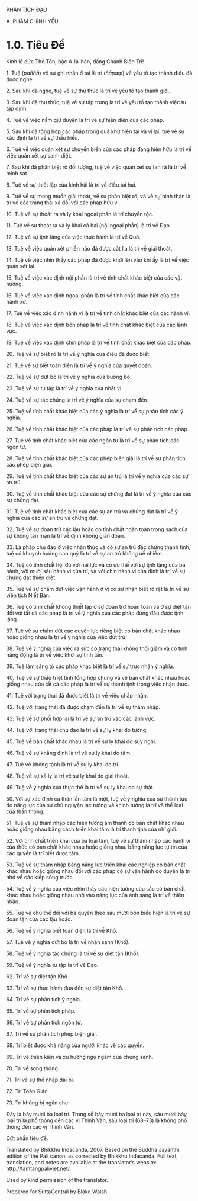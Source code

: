 PHÂN TÍCH ĐẠO

A. PHẨM CHÍNH YẾU

# 1.0. Tiêu Đề

Kính lễ đức Thế Tôn, bậc A-la-hán, đấng Chánh Biến Tri!

1\. Tuệ (_paññā_) về sự ghi nhận ở tai là trí (_ñāṇaṃ_) về yếu tố tạo thành điều đã được nghe.

2\. Sau khi đã nghe, tuệ về sự thu thúc là trí về yếu tố tạo thành giới.

3\. Sau khi đã thu thúc, tuệ về sự tập trung là trí về yếu tố tạo thành việc tu tập định.

4\. Tuệ về việc nắm giữ duyên là trí về sự hiện diện của các pháp.

5\. Sau khi đã tổng hợp các pháp trong quá khứ hiện tại và vị lai, tuệ về sự xác định là trí về sự thấu hiểu.

6\. Tuệ về việc quán xét sự chuyển biến của các pháp đang hiện hữu là trí về việc quán xét sự sanh diệt.

7\. Sau khi đã phân biệt rõ đối tượng, tuệ về việc quán xét sự tan rã là trí về minh sát.

8\. Tuệ về sự thiết lập của kinh hãi là trí về điều tai hại.

9\. Tuệ về sự mong muốn giải thoát, về sự phân biệt rõ, và về sự bình thản là trí về các trạng thái xả đối với các pháp hữu vi.

10\. Tuệ về sự thoát ra và ly khai ngoại phần là trí chuyển tộc.

11\. Tuệ về sự thoát ra và ly khai cả hai (nội ngoại phần) là trí về Đạo.

12\. Tuệ về sự tịnh lặng của việc thực hành là trí về Quả.

13\. Tuệ về việc quán xét phiền não đã được cắt lìa là trí về giải thoát.

14\. Tuệ về việc nhìn thấy các pháp đã được khởi lên vào khi ấy là trí về việc quán xét lại.

15\. Tuệ về việc xác định nội phần là trí về tính chất khác biệt của các vật nương.

16\. Tuệ về việc xác định ngoại phần là trí về tính chất khác biệt của các hành xứ.

17\. Tuệ về việc xác định hành vi là trí về tính chất khác biệt của các hành vi.

18\. Tuệ về việc xác định bốn pháp là trí về tính chất khác biệt của các lãnh vực.

19\. Tuệ về việc xác định chín pháp là trí về tính chất khác biệt của các pháp.

20\. Tuệ về sự biết rõ là trí về ý nghĩa của điều đã được biết.

21\. Tuệ về sự biết toàn diện là trí về ý nghĩa của quyết đoán.

22\. Tuệ về sự dứt bỏ là trí về ý nghĩa của buông bỏ.

23\. Tuệ về sự tu tập là trí về ý nghĩa của nhất vị.

24\. Tuệ về sự tác chứng là trí về ý nghĩa của sự chạm đến.

25\. Tuệ về tính chất khác biệt của các ý nghĩa là trí về sự phân tích các ý nghĩa.

26\. Tuệ về tính chất khác biệt của các pháp là trí về sự phân tích các pháp.

27\. Tuệ về tính chất khác biệt của các ngôn từ là trí về sự phân tích các ngôn từ.

28\. Tuệ về tính chất khác biệt của các phép biện giải là trí về sự phân tích các phép biện giải.

29\. Tuệ về tính chất khác biệt của các sự an trú là trí về ý nghĩa của các sự an trú.

30\. Tuệ về tính chất khác biệt của các sự chứng đạt là trí về ý nghĩa của các sự chứng đạt.

31\. Tuệ về tính chất khác biệt của các sự an trú và chứng đạt là trí về ý nghĩa của các sự an trú và chứng đạt.

32\. Tuệ về sự đoạn trừ các lậu hoặc do tính chất hoàn toàn trong sạch của sự không tản mạn là trí về định không gián đoạn.

33\. Là pháp chủ đạo ở việc nhận thức và có sự an trú đắc chứng thanh tịnh, tuệ có khuynh hướng cao quý là trí về sự an trú không uế nhiễm.

34\. Tuệ có tính chất hội đủ với hai lực và có ưu thế với sự tịnh lặng của ba hành, với mười sáu hành vi của trí, và với chín hành vi của định là trí về sự chứng đạt thiền diệt.

35\. Tuệ về sự chấm dứt việc vận hành ở vị có sự nhận biết rõ rệt là trí về sự viên tịch Niết Bàn.

36\. Tuệ có tính chất không thiết lập ở sự đoạn trừ hoàn toàn và ở sự diệt tận đối với tất cả các pháp là trí về ý nghĩa của các pháp đứng đầu được tịnh lặng.

37\. Tuệ về sự chấm dứt các quyền lực riêng biệt có bản chất khác nhau hoặc giống nhau là trí về ý nghĩa của việc dứt trừ.

38\. Tuệ về ý nghĩa của việc ra sức có trạng thái không thối giảm và có tính năng động là trí về việc khởi sự tinh tấn.

39\. Tuệ làm sáng tỏ các pháp khác biệt là trí về sự trực nhận ý nghĩa.

40\. Tuệ về sự thấu triệt tính tổng hợp chung và về bản chất khác nhau hoặc giống nhau của tất cả các pháp là trí về sự thanh tịnh trong việc nhận thức.

41\. Tuệ với trạng thái đã được biết là trí về việc chấp nhận.

42\. Tuệ với trạng thái đã được chạm đến là trí về sự thâm nhập.

43\. Tuệ về sự phối hợp lại là trí về sự an trú vào các lãnh vực.

44\. Tuệ với trạng thái chủ đạo là trí về sự ly khai do tưởng.

45\. Tuệ về bản chất khác nhau là trí về sự ly khai do suy nghĩ.

46\. Tuệ về sự khẳng định là trí về sự ly khai do tâm.

47\. Tuệ về không tánh là trí về sự ly khai do trí.

48\. Tuệ về sự xả ly là trí về sự ly khai do giải thoát.

49\. Tuệ về ý nghĩa của thực thể là trí về sự ly khai do sự thật.

50\. Với sự xác định cả thân lẫn tâm là một, tuệ về ý nghĩa của sự thành tựu do năng lực của sự chú nguyện lạc tưởng và khinh tưởng là trí về thể loại của thần thông.

51\. Tuệ về sự thâm nhập các hiện tướng âm thanh có bản chất khác nhau hoặc giống nhau bằng cách triển khai tầm là trí thanh tịnh của nhĩ giới.

52\. Với tính chất triển khai của ba loại tâm, tuệ về sự thâm nhập các hành vi của thức có bản chất khác nhau hoặc giống nhau bằng năng lực tự tin của các quyền là trí biết được tâm.

53\. Tuệ về sự thâm nhập bằng năng lực triển khai các nghiệp có bản chất khác nhau hoặc giống nhau đối với các pháp có sự vận hành do duyên là trí nhớ về các kiếp sống trước.

54\. Tuệ về ý nghĩa của việc nhìn thấy các hiện tướng của sắc có bản chất khác nhau hoặc giống nhau nhờ vào năng lực của ánh sáng là trí về thiên nhãn.

55\. Tuệ về chủ thể đối với ba quyền theo sáu mươi bốn biểu hiện là trí về sự đoạn tận của các lậu hoặc.

56\. Tuệ về ý nghĩa biết toàn diện là trí về Khổ.

57\. Tuệ về ý nghĩa dứt bỏ là trí về nhân sanh (Khổ).

58\. Tuệ về ý nghĩa tác chứng là trí về sự diệt tận (Khổ).

59\. Tuệ về ý nghĩa tu tập là trí về Đạo.

62\. Trí về sự diệt tận Khổ.

63\. Trí về sự thực hành đưa đến sự diệt tận Khổ.

64\. Trí về sự phân tích ý nghĩa.

65\. Trí về sự phân tích pháp.

66\. Trí về sự phân tích ngôn từ.

67\. Trí về sự phân tích phép biện giải.

68\. Trí biết được khả năng của người khác về các quyền.

69\. Trí về thiên kiến và xu hướng ngủ ngầm của chúng sanh.

70\. Trí về song thông.

71\. Trí về sự thể nhập đại bi.

72\. Trí Toàn Giác.

73\. Trí không bị ngăn che.

Đây là bảy mươi ba loại trí. Trong số bảy mươi ba loại trí này, sáu mươi bảy loại trí là phổ thông đến các vị Thinh Văn, sáu loại trí (68–73) là không phổ thông đến các vị Thinh Văn.

Dứt phần tiêu đề.

Translated by Bhikkhu Indacanda, 2007. Based on the Buddha Jayanthi edition of the Pali canon, as corrected by Bhikkhu Indacanda. Full text, translation, and notes are available at the translator’s website: http://tamtangpaliviet.net/.

Used by kind permission of the translator.

Prepared for SuttaCentral by Blake Walsh.